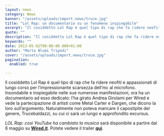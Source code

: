 ```yaml
---
layout: news
category: News
banner: "/assets/uploads/import.news/truce.jpg"
title: "Lol Rap: un documentario su un fenomeno inspiegabile"
excerpt: "Il cosiddetto Lol Rap è quel tipo di rap che fa ridere neofiti e appassionati di lungo corso per l’impressionante scarsezza dell’mc al microfono. Insondabile e inspiegabile nelle sue numerose manifestazioni, ora ha un documentario ad esso dedicato: l’ha girato Andrea Girolami per Wired e vede la partecipazione di artisti come Metal Carter e Dargen, [&hellip"
quote: ""
description: "Il cosiddetto Lol Rap è quel tipo di rap che fa ridere neofiti e appassionati di lungo corso per l’impressionante scarsezza dell’mc al microfono. Insondabile e inspiegabile nelle sue numerose manifestazioni, ora ha un documentario ad esso dedicato: l’ha girato Andrea Girolami per Wired e vede la partecipazione di artisti come Metal Carter e Dargen, [&hellip"
keywords: ""
date: 2013-05-02T00:00:00.000+01:00
author: "Marta Blumi Tripodi"
cover: "/assets/uploads/import.news/truce.jpg"
pagination:
  enabled: true

---
```


Il cosiddetto Lol Rap è quel tipo di rap che fa ridere neofiti e appassionati di lungo corso per l’impressionante scarsezza dell’mc al microfono. Insondabile e inspiegabile nelle sue numerose manifestazioni, ora ha un documentario ad esso dedicato: l’ha girato Andrea Girolami per Wired e vede la partecipazione di artisti come Metal Carter e Dargen, che dicono la loro sull’argomento. Naturalmente non poteva mancare il capostipite del genere, Trucebaldazzi, su cui ci sarà un lungo e approfondito excursus.

_LOL Rap: così YouTube ha cambiato la musica_ sarà disponibile a partire dal 6 maggio su [**Wired.it**](http://www.wired.it "http://www.wired.it"). Potete vedere il trailer [**qui**](https://www.facebook.com/photo.php?v=10151389104726892 "https://www.facebook.com/photo.php?v=10151389104726892").